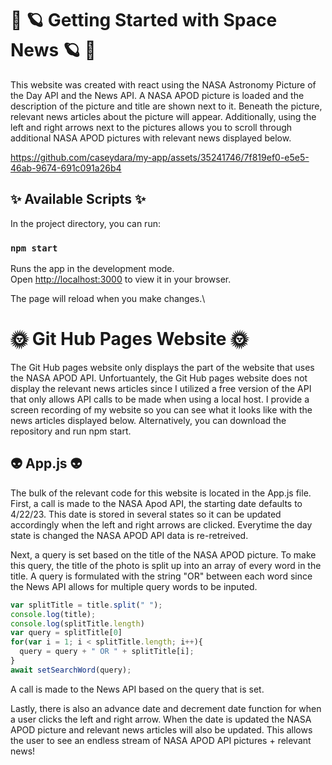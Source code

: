 # 🌙 🪐 Getting Started with Space News 🪐 🌙
 
 <p align="center">

This website was created with react using the NASA Astronomy Picture of the Day API and the News API. A NASA APOD picture is loaded and the description of the picture and title are shown next to it. Beneath the picture, relevant news articles about the picture will appear. Additionally, using the left and right arrows next to the pictures allows you to scroll through additional NASA APOD pictures with relevant news displayed below.
 
 </p>

<p align="center">
 
 https://github.com/caseydara/my-app/assets/35241746/7f819ef0-e5e5-46ab-9674-691c091a26b4
 </p>



## ✨ Available Scripts ✨

In the project directory, you can run:


### `npm start`

Runs the app in the development mode.\
Open [http://localhost:3000](http://localhost:3000) to view it in your browser.

The page will reload when you make changes.\

# 🌞 Git Hub Pages Website 🌞
The Git Hub pages website only displays the part of the website that uses the NASA APOD API. Unfortuantely, the Git Hub pages website does not display the relevant news articles since I utilized a free version of the API that only allows API calls to be made when using a local host. I provide a screen recording of my website so you can see what it looks like with the news articles displayed below. Alternatively, you can download the repository and run npm start. 

## 👽  App.js 👽 

The bulk of the relevant code for this website is located in the App.js file. First, a call is made to the NASA Apod API, the starting date defaults to 4/22/23. This date is stored in several states so it can be updated accordingly when the left and right arrows are clicked. Everytime the day state is changed the NASA APOD API data is re-retreived.

Next, a query is set based on the title of the NASA APOD picture. To make this query, the title of the photo is split up into an array of every word in the title. A query is formulated with the string "OR" between each word since the News API allows for multiple query words to be inputed. 

```javascript
var splitTitle = title.split(" ");
console.log(title);
console.log(splitTitle.length)
var query = splitTitle[0]
for(var i = 1; i < splitTitle.length; i++){
  query = query + " OR " + splitTitle[i];
}
await setSearchWord(query);
```
A call is made to the News API based on the query that is set.

Lastly, there is also an advance date and decrement date function for when a user clicks the left and right arrow. When the date is updated the NASA APOD picture and relevant news articles will also be updated. This allows the user to see an endless stream of NASA APOD API pictures + relevant news!


